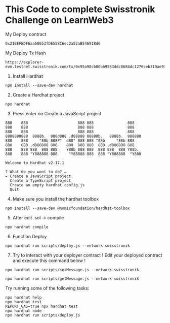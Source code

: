 # This Code to complete Swisstronik Challenge on LearnWeb3
My Deploy contract 
```
0x21BEFEDF6aa50653fDE558C6ec2a52aB546918d6
```
My Deploy Tx Hash
```
https://explorer-evm.testnet.swisstronik.com/tx/0x95a98cb00bb9583ddc8684dc1276ceb319ae93231ba14df105964c2ed981dfa6
```
1. Install Hardhat
```
npm install --save-dev hardhat
```
2.  Create a Hardhat project
```
npx hardhat
```
3. Press enter on Create a JavaScript project
```
888    888                      888 888               888
888    888                      888 888               888
888    888                      888 888               888
8888888888  8888b.  888d888 .d88888 88888b.   8888b.  888888
888    888     "88b 888P"  d88" 888 888 "88b     "88b 888
888    888 .d888888 888    888  888 888  888 .d888888 888
888    888 888  888 888    Y88b 888 888  888 888  888 Y88b.
888    888 "Y888888 888     "Y88888 888  888 "Y888888  "Y888

Welcome to Hardhat v2.17.1

? What do you want to do? …
▸ Create a JavaScript project
  Create a TypeScript project
  Create an empty hardhat.config.js
  Quit
```
4. Make sure you install the hardhat toolbox
```
npm install --save-dev @nomicfoundation/hardhat-toolbox
``` 
5. After edit .sol -> compile
```
npx hardhat compile
```
6. Function Deploy
```
npx hardhat run scripts/deploy.js --network swisstronik
```
7. Try to interact with your deployer contract
! Edit your deployed contract and execute this command below !
```
npx hardhat run scripts/setMessage.js --network swisstronik
```
```
npx hardhat run scripts/getMessage.js --network swisstronik
```


Try running some of the following tasks:

```shell
npx hardhat help
npx hardhat test
REPORT_GAS=true npx hardhat test
npx hardhat node
npx hardhat run scripts/deploy.js
```
